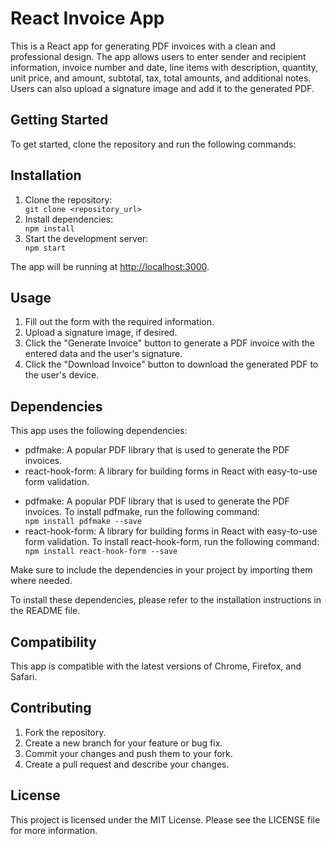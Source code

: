 <!DOCTYPE html>
<html>
  <head>
    <meta charset="UTF-8">
  </head>
  <body>
    <h1>React Invoice App</h1>
    <p>This is a React app for generating PDF invoices with a clean and professional design. The app allows users to enter sender and recipient information, invoice number and date, line items with description, quantity, unit price, and amount, subtotal, tax, total amounts, and additional notes. Users can also upload a signature image and add it to the generated PDF.</p>
<h2>Getting Started</h2>
<p>To get started, clone the repository and run the following commands:</p>
<h2>Installation</h2>
<ol>
  <li>Clone the repository:</li>
  <code>git clone &lt;repository_url&gt;</code>
  <li>Install dependencies:</li>
  <code>npm install</code>
  <li>Start the development server:</li>
  <code>npm start</code>
</ol>
<p>The app will be running at <a href="http://localhost:3000">http://localhost:3000</a>.</p>

<h2>Usage</h2>
<ol>
  <li>Fill out the form with the required information.</li>
  <li>Upload a signature image, if desired.</li>
  <li>Click the "Generate Invoice" button to generate a PDF invoice with the entered data and the user's signature.</li>
  <li>Click the "Download Invoice" button to download the generated PDF to the user's device.</li>
</ol>

<h2>Dependencies</h2>
<p>This app uses the following dependencies:</p>
<ul>
  <li>pdfmake: A popular PDF library that is used to generate the PDF invoices.</li>
  <li>react-hook-form: A library for building forms in React with easy-to-use form validation.</li>
</ul>
<ul>
  <li>pdfmake: A popular PDF library that is used to generate the PDF invoices. To install pdfmake, run the following command:</li>
  <code>npm install pdfmake --save</code>
  <li>react-hook-form: A library for building forms in React with easy-to-use form validation. To install react-hook-form, run the following command:</li>
  <code>npm install react-hook-form --save</code>
</ul>
<p>Make sure to include the dependencies in your project by importing them where needed.</p>
<p>To install these dependencies, please refer to the installation instructions in the README file.</p>

<h2>Compatibility</h2>
<p>This app is compatible with the latest versions of Chrome, Firefox, and Safari.</p>

<h2>Contributing</h2>
<ol>
  <li>Fork the repository.</li>
  <li>Create a new branch for your feature or bug fix.</li>
  <li>Commit your changes and push them to your fork.</li>
  <li>Create a pull request and describe your changes.</li>
</ol>

<h2>License</h2>
<p>This project is licensed under the MIT License. Please see the LICENSE file for more information.</p>
